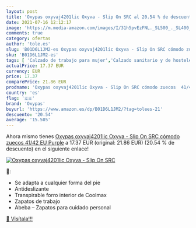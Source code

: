```yaml
---
layout: post
title: 'Oxypas oxyvaj4201lic Oxyva - Slip On SRC al 20.54 % de descuento'
date: 2021-07-16 12:12:17
image: 'https://m.media-amazon.com/images/I/31h5pvEzFNL._SL500_._SL400_.jpg'
comments: true
category: ofertas
author: 'tole.es'
slug: 'B01D6L1JM2-es Oxypas oxyvaj4201lic Oxyva - Slip On SRC cómodo zuecos...'
sku: 'B01D6L1JM2-es'
tags: [ 'Calzado de trabajo para mujer','Calzado sanitario y de hostelería para mujer','Zapatos','Zapatos para mujer','Zapatos y complementos','Zuecos sanitarios y de hostelería para mujer','oxypas','zuecos', ]
actualPrice: 17.37 EUR
currency: EUR
price: 17.37
comparePrice: 21.86 EUR
prodname: 'Oxypas oxyvaj4201lic Oxyva - Slip On SRC cómodo zuecos  41/42 EU  Purple'
country: 'es'
flag: '🇪🇸'
brand: 'Oxypas'
buyurl: 'https://www.amazon.es/dp/B01D6L1JM2/?tag=tolees-21'
descuento: '20.54'
average: '15.505'
---
```


Ahora mismo tienes [Oxypas oxyvaj4201lic Oxyva - Slip On SRC cómodo zuecos  41/42 EU  Purple](https://www.amazon.es/dp/B01D6L1JM2/?tag=tolees-21) a 17.37 EUR (original: 21.86 EUR) (20.54 %  de descuento) en el siguiente enlace!

[![Oxypas oxyvaj4201lic Oxyva - Slip On SRC](https://m.media-amazon.com/images/I/31h5pvEzFNL._SL500_._SL400_.jpg)](https://www.amazon.es/dp/B01D6L1JM2/?tag=tolees-21)

🔎:

- Se adapta a cualquier forma del pie
- Antideslizante
- Transpirable forro interior de Coolmax
- Zapatos de trabajo
- Abeba – Zapatos para cuidado personal

[🛒 Visítala!!!](https://www.amazon.es/dp/B01D6L1JM2/?tag=tolees-21)
